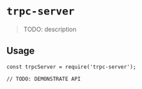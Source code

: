 # `trpc-server`

> TODO: description

## Usage

```
const trpcServer = require('trpc-server');

// TODO: DEMONSTRATE API
```
